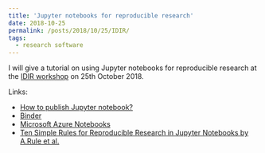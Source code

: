 ```yaml
---
title: 'Jupyter notebooks for reproducible research'
date: 2018-10-25
permalink: /posts/2018/10/25/IDIR/
tags:
  - research software
---
```


I will give a tutorial on using Jupyter notebooks for reproducible research
at the [IDIR workshop](http://www.idir.st-andrews.ac.uk/blog/2018/10/15/idir-autumn-2018/) on 25th October 2018.

Links:
- [How to publish Jupyter notebook?](https://github.com/olexandr-konovalov/repro-jupyter)
- [Binder](https://mybinder.org)
- [Microsoft Azure Notebooks](https://notebooks.azure.com/)
- [Ten Simple Rules for Reproducible Research in Jupyter Notebooks by A.Rule et al.](https://arxiv.org/abs/1810.08055)
